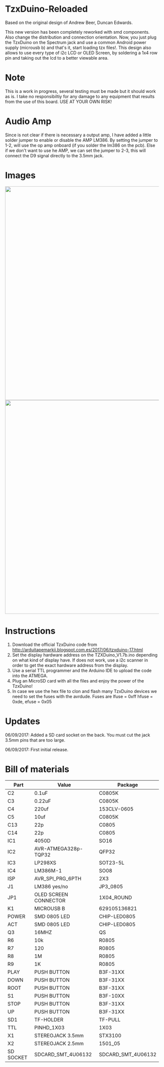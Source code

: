 # TzxDuino-Reloaded

Based on the original design of Andrew Beer, Duncan Edwards.

This new version has been completely reworked with smd components. Also change the distribution and connection orientation. Now, you just plug the TzxDuino on the Spectrum jack and use a common Android power supply (microusb b) and that's it, start loading tzx files!. This design also allows to use every type of i2c LCD or OLED Screen, by soldering a 1x4 row pin and taking out the lcd to a better viewable area.

# Note

This is a work in progress, several testing must be made but it should work as is. I take no responsibiltiy for any damage to any equipment that results from the use of this board. USE AT YOUR OWN RISK!

# Audio Amp

Since is not clear if there is necessary a output amp, I have added a little solder jumper to enable or disable the AMP LM386. By setting the jumper to 1-2, will use the op amp onboard (if you solder the lm386 on the pcb). Else if we don't want to use he AMP, we can set the jumper to 2-3, this will connect the D9 signal directly to the 3.5mm jack.

# Images

<img src="https://github.com/arananet/TzxDuino-Reloaded/blob/master/images/topn.png?raw=true" width="700">

<img src="https://github.com/arananet/TzxDuino-Reloaded/blob/master/images/bottomn.png?raw=true" width="700">

# Instructions
 
1. Download the official TzxDuino code from http://arduitapemarkii.blogspot.com.es/2017/06/tzxduino-17.html 
2. Set the display hardware address on the TZXDuino_V1.7b.ino depending on what kind of display have. If does not work, use a i2c scanner in order to get the exact hardware address from the display.
3. Use a serial TTL programmer and the Arduino IDE to upload the code into the ATMEGA.
4. Plug an MicroSD card with all the files and enjoy the power of the TzxDuino!
5. In case we use the hex file to clon and flash many TzxDuino devices we need to set the fuses with the avrdude. Fuses are lfuse = 0xff
hfuse = 0xde, efuse = 0x05

# Updates

06/09/2017: Added a SD card socket on the back. You must cut the jack 3.5mm pins that are too large.

06/09/2017: First initial release. 

# Bill of materials

| Part          | Value                   | Package                        |
| ------------- | ----------------------- | ------------------------------ | 
| C2            | 0.1uF                   | C0805K                         |
| C3            | 0.22uF                  | C0805K                         |
| C4            | 220uf                   | 153CLV-0605                    |
| C5            | 10uf                    | C0805K                         |
| C13           | 22p                     | C0805                          |
| C14           | 22p                     | C0805                          |
| IC1           | 4050D                   | SO16                           |
| IC2           | AVR-ATMEGA328p-TQP32    | QFP32                          |
| IC3           | LP298XS                 | SOT23-5L                       |
| IC4           | LM386M-1                | SO08                           |
| ISP           | AVR_SPI_PRG_6PTH        | 2X3                            |
| J1            | LM386 yes/no            | JP3_0805                       |
| JP1           | OLED SCREEN CONNECTOR   | 1X04_ROUND                     |
| K1            | MICROUSB B              | 629105136821                   |
| POWER         | SMD 0805 LED            | CHIP-LED0805                   |
| ACT           | SMD 0805 LED            | CHIP-LED0805                   |
| Q3            | 16MHZ                   | QS                             |
| R6            | 10k                     | R0805                          |
| R7            | 120                     | R0805                          |
| R8            | 1M                      | R0805                          |
| R9            | 1K                      | R0805                          |
| PLAY          | PUSH BUTTON             | B3F-31XX                       |
| DOWN          | PUSH BUTTON             | B3F-31XX                       |
| ROOT          | PUSH BUTTON             | B3F-31XX                       |
| S1            | PUSH BUTTON             | B3F-10XX                       |
| STOP          | PUSH BUTTON             | B3F-31XX                       |
| UP            | PUSH BUTTON             | B3F-31XX                       |
| SD1           | TF-HOLDER               | TF-PULL                        |
| TTL           | PINHD_1X03              | 1X03                           |
| X1            | STEREOJACK 3.5mm        | STX3100                        |
| X2            | STEREOJACK 2.5mm        | 1501_05                        |
| SD SOCKET     | SDCARD_SMT_4U06132      | SDCARD_SMT_4U06132             |
